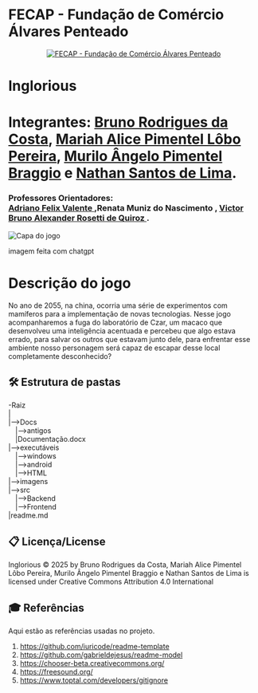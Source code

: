 
# FECAP - Fundação de Comércio Álvares Penteado

<p align="center">
<a href= "https://www.fecap.br/"><img src="https://encrypted-tbn0.gstatic.com/images?q=tbn:ANd9GcRhZPrRa89Kma0ZZogxm0pi-tCn_TLKeHGVxywp-LXAFGR3B1DPouAJYHgKZGV0XTEf4AE&usqp=CAU" alt="FECAP - Fundação de Comércio Álvares Penteado" border="0"></a>
</p>

# Inglorious 
# Integrantes: <a href= "https://github.com/rodriguesbrun">Bruno Rodrigues da Costa</a>, <a href="https://github.com/alicelobwp">Mariah Alice Pimentel Lôbo Pereira</a>, <a href="https://github.com/Mura173">Murilo Ângelo Pimentel Braggio</a> e <a href="https://github.com/Nathan-bit711">Nathan Santos de Lima</a>.
### Professores Orientadores: <br><a href="https://www.linkedin.com/in/adriano-valente-534576135/" target="_blank" rel="noopener noreferrer"> Adriano Felix Valente </a>,Renata Muniz do Nascimento </a>, <a href="https://www.linkedin.com/in/victorbarq/" target="_blank" rel="noopener noreferrer"> Victor Bruno Alexander Rosetti de Quiroz </a>.


![Capa do jogo](https://github.com/user-attachments/assets/f7ff1cb1-547b-4055-a805-a6e846960833) 

<a> imagem feita com chatgpt</a>
# Descrição do jogo
No ano de 2055, na china, ocorria uma série de experimentos com mamíferos para a implementação de novas tecnologias.
Nesse jogo acompanharemos a fuga do laboratório de Czar, um macaco que desenvolveu uma inteligência acentuada e percebeu que algo estava errado, para salvar os outros que estavam junto dele, para enfrentar esse ambiente nosso personagem será capaz de escapar desse local completamente desconhecido?

 


## 🛠 Estrutura de pastas

-Raiz<br>
|<br>
|-->Docs<br>
  &emsp;|-->antigos<br>
  &emsp;|Documentação.docx<br>
|-->executáveis<br>
  &emsp;|-->windows<br>
  &emsp;|-->android<br>
  &emsp;|-->HTML<br>
|-->imagens<br>
|-->src<br>
  &emsp;|-->Backend<br>
  &emsp;|-->Frontend<br>
|readme.md<br>


## 📋 Licença/License
Inglorious © 2025 by Bruno Rodrigues da Costa, Mariah Alice Pimentel Lôbo Pereira, Murilo Ângelo Pimentel Braggio e Nathan Santos de Lima is licensed under Creative Commons Attribution 4.0 International 

## 🎓 Referências

Aqui estão as referências usadas no projeto.

1. <https://github.com/iuricode/readme-template>
2. <https://github.com/gabrieldejesus/readme-model>
3. <https://chooser-beta.creativecommons.org/>
4. <https://freesound.org/>
5. <https://www.toptal.com/developers/gitignore>
